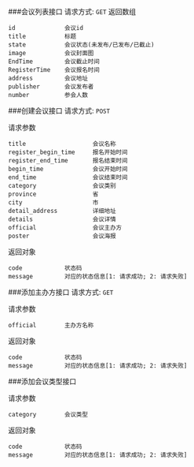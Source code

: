 ###会议列表接口
请求方式: `GET`
返回数组

```
id 				会议id
title  			标题
state  			会议状态(未发布/已发布/已截止)
image 			会议封面图
EndTime			会议截止时间
RegisterTime 	会议报名时间
address 		会议地址
publisher 		会议发布者
number 			参会人数
```

###创建会议接口
请求方式: `POST`

请求参数

```
title                   会议名称
register_begin_time     报名开始时间
register_end_time       报名结束时间
begin_time              会议开始时间
end_time                会议结束时间
category                会议类别
province                省
city                    市
detail_address          详细地址
details                 会议详情
official                会议主办方
poster                  会议海报
```

返回对象

```
code            状态码
message         对应的状态信息[1: 请求成功; 2: 请求失败]
```

###添加主办方接口
请求方式: `GET`

请求参数

```
official        主办方名称
```

返回对象

```
code            状态码
message         对应的状态信息[1: 请求成功; 2: 请求失败]
```

###添加会议类型接口

请求参数

```
category        会议类型
```

返回对象

```
code            状态码
message         对应的状态信息[1: 请求成功; 2: 请求失败]
```

















